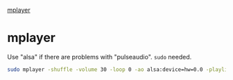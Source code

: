 [mplayer](#mplayer)

# mplayer

Use "alsa" if there are problems with "pulseaudio".
`sudo` needed.
```bash
sudo mplayer -shuffle -volume 30 -loop 0 -ao alsa:device=hw=0.0 -playlist playlist.txt
```

